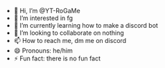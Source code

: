 - 👋 Hi, I’m @YT-RoGaMe
- 👀 I’m interested in fg
- 🌱 I’m currently learning how to make a discord bot
- 💞️ I’m looking to collaborate on nothing
- 📫 How to reach me, dm me on discord
- 😄 Pronouns: he/him
- ⚡ Fun fact: there is no fun fact

<!---
YT-RoGaMe/YT-RoGaMe is a ✨ special ✨ repository because its `README.md` (this file) appears on your GitHub profile.
You can click the Preview link to take a look at your changes.
--->
